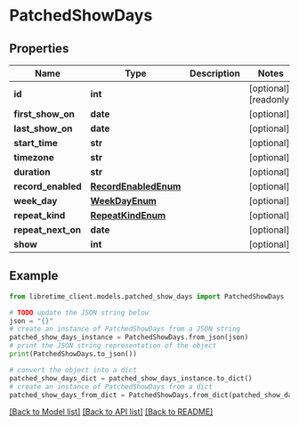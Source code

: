 # PatchedShowDays


## Properties

Name | Type | Description | Notes
------------ | ------------- | ------------- | -------------
**id** | **int** |  | [optional] [readonly] 
**first_show_on** | **date** |  | [optional] 
**last_show_on** | **date** |  | [optional] 
**start_time** | **str** |  | [optional] 
**timezone** | **str** |  | [optional] 
**duration** | **str** |  | [optional] 
**record_enabled** | [**RecordEnabledEnum**](RecordEnabledEnum.md) |  | [optional] 
**week_day** | [**WeekDayEnum**](WeekDayEnum.md) |  | [optional] 
**repeat_kind** | [**RepeatKindEnum**](RepeatKindEnum.md) |  | [optional] 
**repeat_next_on** | **date** |  | [optional] 
**show** | **int** |  | [optional] 

## Example

```python
from libretime_client.models.patched_show_days import PatchedShowDays

# TODO update the JSON string below
json = "{}"
# create an instance of PatchedShowDays from a JSON string
patched_show_days_instance = PatchedShowDays.from_json(json)
# print the JSON string representation of the object
print(PatchedShowDays.to_json())

# convert the object into a dict
patched_show_days_dict = patched_show_days_instance.to_dict()
# create an instance of PatchedShowDays from a dict
patched_show_days_from_dict = PatchedShowDays.from_dict(patched_show_days_dict)
```
[[Back to Model list]](../README.md#documentation-for-models) [[Back to API list]](../README.md#documentation-for-api-endpoints) [[Back to README]](../README.md)


